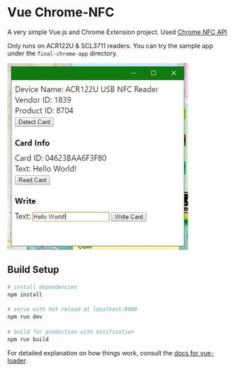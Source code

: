# Vue Chrome-NFC

A very simple Vue.js and Chrome Extension project. Used [Chrome NFC API](https://github.com/GoogleChrome/chrome-nfc)

Only runs on ACR122U & SCL3711 readers. You can try the sample app under the `final-chrome-app` directory. 

<img src="https://raw.githubusercontent.com/neiljun-odiaz/vue-chrome-nfc/master/chrome-nfc-vue.JPG"/>


## Build Setup

``` bash
# install dependencies
npm install

# serve with hot reload at localhost:8080
npm run dev

# build for production with minification
npm run build
```

For detailed explanation on how things work, consult the [docs for vue-loader](http://vuejs.github.io/vue-loader).
